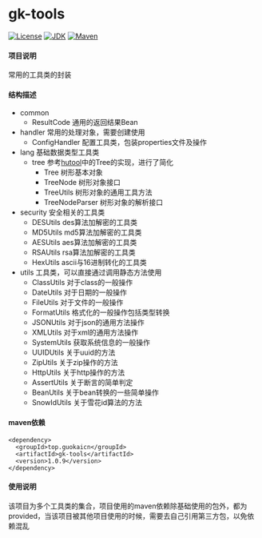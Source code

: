 # gk-tools

[![License](https://img.shields.io/badge/License-Apache--2.0-blue.svg)](LICENSE)
[![JDK](https://img.shields.io/badge/JDK-8+-green.svg)](JDK)
[![Maven](https://img.shields.io/maven-central/v/top.guokaicn/gk-tools.svg?label=Maven%20Central)](Maven)
#### 项目说明

常用的工具类的封装

#### 结构描述
- common
    - ResultCode 通用的返回结果Bean
- handler 常用的处理对象，需要创建使用
    - ConfigHandler 配置工具类，包装properties文件及操作
- lang 基础数据类型工具类
    - tree 参考[hutool](https://github.com/looly/hutool/)中的Tree的实现，进行了简化
        - Tree 树形基本对象
        - TreeNode 树形对象接口
        - TreeUtils 树形对象的通用工具方法
        - TreeNodeParser 树形对象的解析接口
- security 安全相关的工具类
    - DESUtils des算法加解密的工具类
    - MD5Utils md5算法加解密的工具类
    - AESUtils aes算法加解密的工具类
    - RSAUtils rsa算法加解密的工具类
    - HexUtils ascii与16进制转化的工具类
- utils 工具类，可以直接通过调用静态方法使用
    - ClassUtils 对于class的一般操作
    - DateUtils 对于日期的一般操作
    - FileUtils 对于文件的一般操作
    - FormatUtils 格式化的一般操作包括类型转换
    - JSONUtils 对于json的通用方法操作
    - XMLUtils 对于xml的通用方法操作
    - SystemUtils 获取系统信息的一般操作
    - UUIDUtils 关于uuid的方法
    - ZipUtils 关于zip操作的方法
    - HttpUtils 关于http操作的方法
    - AssertUtils 关于断言的简单判定
    - BeanUtils 关于bean转换的一些简单操作
    - SnowIdUtils 关于雪花id算法的方法

#### maven依赖

```
<dependency>
  <groupId>top.guokaicn</groupId>
  <artifactId>gk-tools</artifactId>
  <version>1.0.9</version>
</dependency>
```

#### 使用说明

该项目为多个工具类的集合，项目使用的maven依赖除基础使用的包外，都为provided，当该项目被其他项目使用的时候，需要去自己引用第三方包，以免依赖混乱